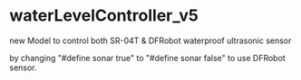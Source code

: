 # waterLevelController_v5
new Model to control both SR-04T & DFRobot waterproof ultrasonic sensor

by changing "#define sonar true" to "#define sonar false" to use DFRobot sensor.

